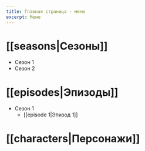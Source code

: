```yaml
---
title: Главная страница - меню
excerpt: Меню
---
```

# [[seasons|Сезоны]]
- Сезон 1
- Сезон 2

# [[episodes|Эпизоды]]
- Сезон 1
	- [[episode 1|Эпизод 1]]

# [[characters|Персонажи]]